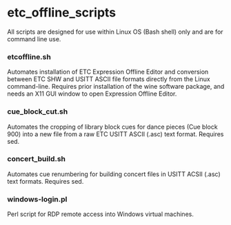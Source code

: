 # etc_offline_scripts

All scripts are designed for use within Linux OS (Bash shell) only and are for command line use.

### etcoffline.sh
Automates installation of ETC Expression Offline Editor and conversion between ETC SHW and USITT ASCII file formats directly from the Linux command-line. Requires prior installation of the wine software package, and needs an X11 GUI window to open Expression Offline Editor.

### cue_block_cut.sh
Automates the cropping of library block cues for dance pieces (Cue block 900) into a new file from a raw ETC USITT ASCII (.asc) text format. Requires sed.

### concert_build.sh
Automates cue renumbering for building concert files in USITT ACSII (.asc) text formats. Requires sed.

### windows-login.pl
Perl script for RDP remote access into Windows virtual machines.
